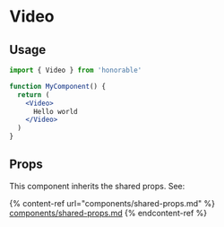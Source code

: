 # Video

## Usage

```jsx
import { Video } from 'honorable'

function MyComponent() {
  return (
    <Video>
      Hello world
    </Video>
  )
}
```

## Props

This component inherits the shared props. See:

{% content-ref url="components/shared-props.md" %}
[components/shared-props.md](components/shared-props.md)
{% endcontent-ref %}

